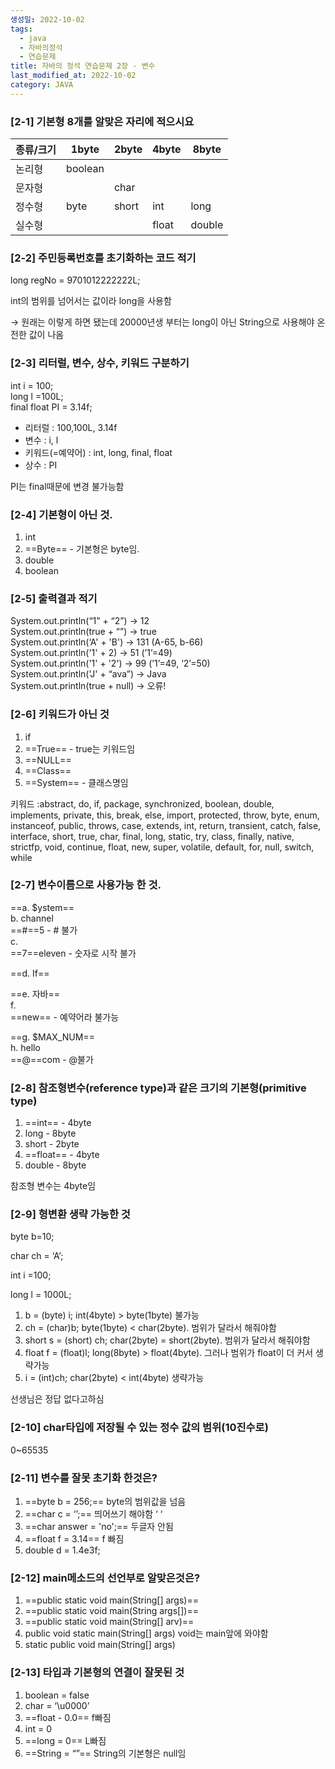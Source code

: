```yaml
---
생성일: 2022-10-02
tags:
  - java
  - 자바의정석
  - 연습문제
title: 자바의 정석 연습문제 2장 - 변수
last_modified_at: 2022-10-02
category: JAVA
---
```

### [2-1] 기본형 8개를 알맞은 자리에 적으시요

| 종류/크기 | 1byte   | 2byte | 4byte | 8byte  |
| ----- | ------- | ----- | ----- | ------ |
| 논리형   | boolean |       |       |        |
| 문자형   |         | char  |       |        |
| 정수형   | byte    | short | int   | long   |
| 실수형   |         |       | float | double |

  

### [2-2] 주민등록번호를 초기화하는 코드 적기

long regNo = 9701012222222L;

int의 범위를 넘어서는 값이라 long을 사용함

→ 원래는 이렇게 하면 됐는데 20000년생 부터는 long이 아닌 String으로 사용해야 온전한 값이 나옴

  

### [2-3] 리터럴, 변수, 상수, 키워드 구분하기

int i = 100;  
long l =100L;  
final float PI = 3.14f;  

- 리터럴 : 100,100L, 3.14f
- 변수 : i, l
- 키워드(=예약어) : int, long, final, float
- 상수 : PI

PI는 final때문에 변경 불가능함

  

### [2-4] 기본형이 아닌 것.

1. int
2. ==Byte== - 기본형은 byte임.
3. double
4. boolean

  

### [2-5] 출력결과 적기

System.out.println(“1” + “2”) → 12  
System.out.println(true + “”) → true  
System.out.println(‘A' + 'B') → 131 (A-65, b-66)  
System.out.println('1' + 2) → 51 (’1’=49)  
System.out.println('1' + '2') → 99 (’1’=49, ‘2’=50)  
System.out.println('J' + “ava”) → Java  
System.out.println(true + null) → 오류!  

  

### [2-6] 키워드가 아닌 것

1. if
2. ==True== - true는 키워드임
3. ==NULL==
4. ==Class==
5. ==System== - 클래스명임

키워드 :abstract, do, if, package, synchronized, boolean, double, implements, private, this, break, else, import, protected, throw, byte, enum, instanceof, public, throws, case, extends, int, return, transient, catch, false, interface, short, true, char, final, long, static, try, class, finally, native, strictfp, void, continue, float, new, super, volatile, default, for, null, switch, while

  
### [2-7] 변수이름으로 사용가능 한 것.  

==a. $ystem==  
b. channel  
==#==5 - # 불가  
c.  
==7==eleven - 숫자로 시작 불가  
  
==d. If==  
  
==e. 자바==  
f.  
==new== - 예약어라 불가능  
  
==g. $MAX_NUM==  
h. hello  
==@==com - @불가

  

### [2-8] 참조형변수(reference type)과 같은 크기의 기본형(primitive type)

1. ==int== - 4byte
2. long - 8byte
3. short - 2byte
4. ==float== - 4byte
5. double - 8byte

참조형 변수는 4byte임

  

### [2-9] 형변환 생략 가능한 것

byte b=10;

char ch = ‘A’;

int i =100;

long l = 1000L;

  

1. b = (byte) i; int(4byte) > byte(1byte) 불가능
2. ch = (char)b; byte(1byte) < char(2byte). 범위가 달라서 해줘야함
3. short s = (short) ch; char(2byte) = short(2byte). 범위가 달라서 해줘야함
4. float f = (float)l; long(8byte) > float(4byte). 그러나 범위가 float이 더 커서 생략가능
5. i = (int)ch; char(2byte) < int(4byte) 생략가능

선생님은 정답 없다고하심

  

### [2-10] char타입에 저장될 수 있는 정수 값의 범위(10진수로)

0~65535

  

### [2-11] 변수를 잘못 초기화 한것은?

1. ==byte b = 256;== byte의 범위값을 넘음
2. ==char c = ‘’;== 띄어쓰기 해야함 ‘ ‘
3. ==char answer = 'no';== 두글자 안됨
4. ==float f = 3.14== f 빠짐
5. double d = 1.4e3f;

  

### [2-12] main메소드의 선언부로 알맞은것은?

1. ==public static void main(String[] args)==
2. ==public static void main(String args[])==
3. ==public static void main(String[] arv)==
4. public void static main(String[] args) void는 main앞에 와야함
5. static public void main(String[] args)

  

### [2-13] 타입과 기본형의 연결이 잘못된 것

1. boolean = false
2. char = ‘\u0000’
3. ==float - 0.0== f빠짐
4. int = 0
5. ==long = 0== L빠짐
6. ==String = “”== String의 기본형은 null임